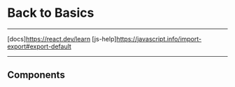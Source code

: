 # Back to Basics

---

[docs]https://react.dev/learn
[js-help]https://javascript.info/import-export#export-default

---

## Components
